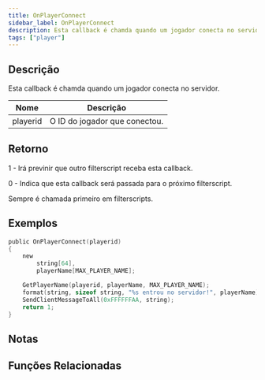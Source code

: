 ```yaml
---
title: OnPlayerConnect
sidebar_label: OnPlayerConnect
description: Esta callback é chamda quando um jogador conecta no servidor.
tags: ["player"]
---
```


## Descrição

Esta callback é chamda quando um jogador conecta no servidor.

| Nome     | Descrição                     |
| -------- | ----------------------------- |
| playerid | O ID do jogador que conectou. |

## Retorno

1 - Irá previnir que outro filterscript receba esta callback.

0 - Indica que esta callback será passada para o próximo filterscript.

Sempre é chamada primeiro em filterscripts.

## Exemplos

```c
public OnPlayerConnect(playerid)
{
    new
        string[64],
        playerName[MAX_PLAYER_NAME];

    GetPlayerName(playerid, playerName, MAX_PLAYER_NAME);
    format(string, sizeof string, "%s entrou no servidor!", playerName);
    SendClientMessageToAll(0xFFFFFFAA, string);
    return 1;
}
```

## Notas

<TipNPCCallbacksPT />

## Funções Relacionadas

